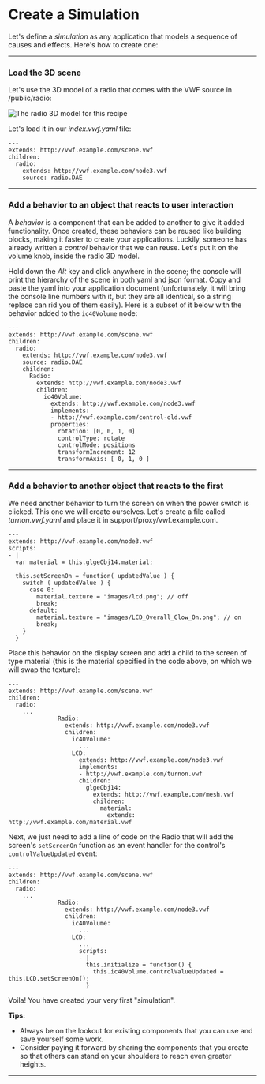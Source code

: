 <a name="simulation"></a>

# Create a Simulation

Let's define a *simulation* as any application that models a sequence of causes and effects. Here's how to create one:

-------------------

### Load the 3D scene

Let's use the 3D model of a radio that comes with the VWF source in /public/radio:

![The radio 3D model for this recipe](images/radio.png)

Let's load it in our *index.vwf.yaml* file:

	---
	extends: http://vwf.example.com/scene.vwf
	children:
	  radio:
	    extends: http://vwf.example.com/node3.vwf
	    source: radio.DAE

-------------------

### Add a behavior to an object that reacts to user interaction

A *behavior* is a component that can be added to another to give it added functionality. Once created, these behaviors can be reused like building blocks, making it faster to create your applications.  Luckily, someone has already written a *control* behavior that we can reuse. Let's put it on the volume knob, inside the radio 3D model.

Hold down the *Alt* key and click anywhere in the scene; the console will print the hierarchy of the scene in both yaml and json format. Copy and paste the yaml into your application document (unfortunately, it will bring the console line numbers with it, but they are all identical, so a string replace can rid you of them easily). Here is a subset of it below with the behavior added to the <code>ic40Volume</code> node:

	---
	extends: http://vwf.example.com/scene.vwf
	children:
	  radio:
	    extends: http://vwf.example.com/node3.vwf
	    source: radio.DAE
        children:
          Radio:
            extends: http://vwf.example.com/node3.vwf
            children:
              ic40Volume:
                extends: http://vwf.example.com/node3.vwf
                implements:
                - http://vwf.example.com/control-old.vwf
                properties:
                  rotation: [0, 0, 1, 0]
                  controlType: rotate
                  controlMode: positions
                  transformIncrement: 12
                  transformAxis: [ 0, 1, 0 ]

-------------------

### Add a behavior to another object that reacts to the first

We need another behavior to turn the screen on when the power switch is clicked. This one we will create ourselves. Let's create a file called *turnon.vwf.yaml* and place it in support/proxy/vwf.example.com.  

	---
	extends: http://vwf.example.com/node3.vwf
	scripts:
	- |
	  var material = this.glgeObj14.material;
	
	  this.setScreenOn = function( updatedValue ) {
	    switch ( updatedValue ) {
	      case 0:
	        material.texture = "images/lcd.png"; // off
	        break;
	      default:
	        material.texture = "images/LCD_Overall_Glow_On.png"; // on
	        break;
	    }
	  }

Place this behavior on the display screen and add a child to the screen of type material (this is the material specified in the code above, on which we will swap the texture):

	---
	extends: http://vwf.example.com/scene.vwf
	children:
	  radio:
	    ...
	              Radio:
	                extends: http://vwf.example.com/node3.vwf
	                children:
	                  ic40Volume:
	                    ...
	                  LCD:
	                    extends: http://vwf.example.com/node3.vwf
	                    implements:
	                    - http://vwf.example.com/turnon.vwf
	                    children:
	                      glgeObj14:
	                        extends: http://vwf.example.com/mesh.vwf
	                        children:
	                          material:
	                            extends: http://vwf.example.com/material.vwf

Next, we just need to add a line of code on the Radio that will add the screen's <code>setScreenOn</code> function as an event handler for the  control's <code>controlValueUpdated</code> event:

	---
	extends: http://vwf.example.com/scene.vwf
	children:
	  radio:
	    ...
	              Radio:
	                extends: http://vwf.example.com/node3.vwf
	                children:
	                  ic40Volume:
	                    ...
	                  LCD:
	                    ...
	                    scripts:
	                    - |
	                      this.initialize = function() {
	                        this.ic40Volume.controlValueUpdated = this.LCD.setScreenOn();
	                      }

Voila!  You have created your very first "simulation".

**Tips:**

- Always be on the lookout for existing components that you can use and save yourself some work.
- Consider paying it forward by sharing the components that you create so that others can stand on your shoulders to reach even greater heights.

-------------------
